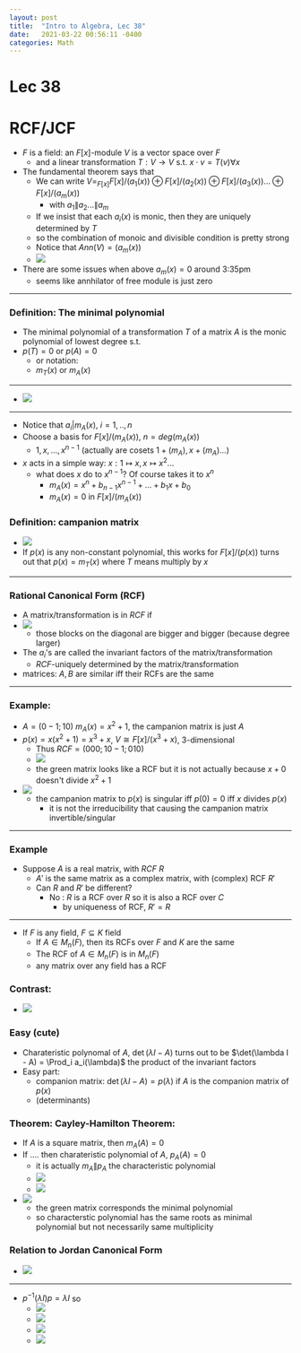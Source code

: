 ```yaml
---
layout: post
title:  "Intro to Algebra, Lec 38"
date:   2021-03-22 00:56:11 -0400
categories: Math
---
```

# Lec 38

# RCF/JCF
* $F$ is a field: an $F[x]$-module $V$ is a vector space over $F$
  * and a linear transformation $T : V \rightarrow V$ s.t. $x \cdot v = T(v) \forall x$
* The fundamental theorem says that
  * We can write $V =_{F[x]}F[x]/(a_1(x)) \oplus F[x]/(a_2(x)) \oplus F[x]/(a_3(x)) ... \oplus F[x]/(a_m(x))$
    * with $a_1 \| a_2... \| a_m$
  * If we insist that each $a_i(x)$ is monic, then they are uniquely determined by $T$
  * so the combination of monoic and divisible condition is pretty strong
  * Notice that $Ann(V) = (a_m(x))$
  * ![](../assets/img/2021-03-22-15-30-41.png)
* There are some issues when above $a_m(x) = 0$ around 3:35pm
  * seems like annhilator of free module is just zero
***
### Definition: The minimal polynomial
* The minimal polynomial of a transformation $T$ of a matrix $A$ is the monic polynomial of lowest degree s.t.
* $p(T) = 0$ or $p(A) = 0$
  * or notation: 
  * $m_T(x)$ or $m_A(x)$
***
* ![](../assets/img/2021-03-22-15-32-08.png)
***
* Notice that $a_i | m_A(x)$, $i = 1,..,n$
* Choose a basis for $F[x]/(m_A(x))$, $n = deg(m_A(x))$
  * $1,x,...,x^{n-1}$ (actually are cosets $1+ (m_A), x + (m_A)...$)
* $x$ acts in a simple way: $x : 1 \mapsto x, x \mapsto x^2...$
  * what does $x$ do to $x^{n-1}$? Of course takes it to $x^n$
    * $m_A(x) = x^n + b_{n-1}x^{n-1} + ... + b_1x + b_0$
    * $m_A(x) = 0$ in $F[x]/(m_A(x))$
### Definition: campanion matrix
* ![](../assets/img/2021-03-22-15-45-54.png)
* If $p(x)$ is any non-constant polynomial, this works for $F[x]/(p(x))$ turns out that $p(x) = m_T(x)$ where $T$ means multiply by $x$

***
### Rational Canonical Form (RCF)
* A matrix/transformation is in $RCF$ if 
* ![](../assets/img/2021-03-22-15-54-05.png)
  * those blocks on the diagonal are bigger and bigger (because degree larger)
* The $a_i$'s are called the invariant factors of the matrix/transformation
  * $RCF$-uniquely determined by the matrix/transformation
* matrices: $A, B$ are similar iff their RCFs are the same
***
### Example:
* $A = (0 -1; 1 0)$ $m_A(x) = x^2 + 1$, the campanion matrix is just $A$
* $p(x) = x(x^2+1) = x^3 + x$, $V \cong F[x]/(x^3+x)$, 3-dimensional
  * Thus $RCF = (0 0 0; 1 0 -1; 0 1 0)$
  * ![](../assets/img/2021-03-22-16-05-54.png)
  * the green matrix looks like a RCF but it is not actually because $x+0$ doesn't divide $x^2+1$
* ![](../assets/img/2021-03-22-16-09-18.png)
  * the campanion matrix to $p(x)$ is singular iff $p(0) = 0$ iff $x$ divides $p(x)$
    * it is not the irreducibility that causing the campanion matrix invertible/singular

***
### Example
* Suppose $A$ is a real matrix, with $RCF$ $R$
  * $A'$ is the same matrix as a complex matrix, with (complex) RCF $R'$ 
  * Can $R$ and $R'$ be different?
    * No : $R$ is a RCF over $R$ so it is also a RCF over $C$
      * by uniqueness of RCF, $R' = R$
***
* If $F$ is any field, $F \subseteq K$ field
  *  If $A \in M_n(F)$, then its RCFs over $F$ and $K$ are the same
  *  The RCF of $A \in M_n(F)$ is in $M_n(F)$
  *  any matrix over any field has a RCF

### Contrast:
* ![](../assets/img/2021-03-22-16-30-41.png)

### Easy (cute)
* Charateristic polynomal of $A$, $\det(\lambda I - A)$ turns out to be $\det(\lambda I - A) = \Prod_i a_i(\lambda)$ the product of the invariant factors
* Easy part: 
  * companion matrix: $\det(\lambda I - A) = p(\lambda)$ if $A$ is the companion matrix of $p(x)$
  * (determinants)

### Theorem: Cayley-Hamilton Theorem:
* If $A$ is a square matrix, then $m_A(A) = 0$
* If .... then charateristic polynomial of $A$, $p_A(A) = 0$ 
  * it is actually $m_A \| p_A$ the characteristic polynomial
  * ![](../assets/img/2021-03-22-16-39-08.png)
  * ![](../assets/img/2021-03-22-16-41-00.png)
* ![](../assets/img/2021-03-22-16-45-26.png)
  * the green matrix corresponds the minimal polynomial
  * so characterstic polynomial has the same roots as minimal polynomial but not necessarily same multiplicity

### Relation to Jordan Canonical Form
* ![](../assets/img/2021-03-22-16-51-20.png)
***
* $p^{-1}(\lambda I)p = \lambda I$ so
  * ![](../assets/img/2021-03-22-16-54-11.png)
  * ![](../assets/img/2021-03-22-16-56-18.png)
  * ![](../assets/img/2021-03-22-16-58-43.png)
  * ![](../assets/img/2021-03-22-17-01-37.png)